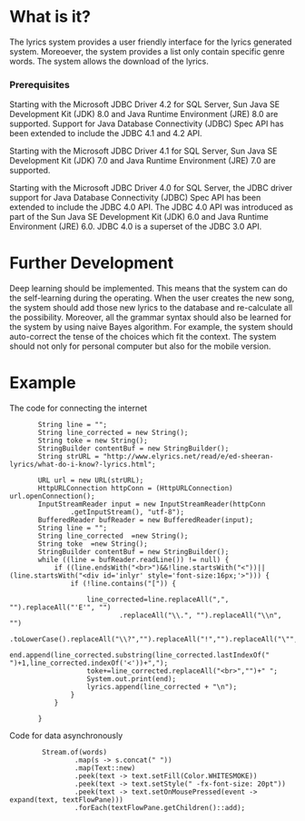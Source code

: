 # What is it?
The lyrics system provides a user friendly interface for the lyrics generated system. Moreoever, the system provides a list only contain specific genre words. The system allows the download of the lyrics.

### Prerequisites
Starting with the Microsoft JDBC Driver 4.2 for SQL Server, Sun Java SE Development Kit (JDK) 8.0 and Java Runtime Environment (JRE) 8.0 are supported. Support for Java Database Connectivity (JDBC) Spec API has been extended to include the JDBC 4.1 and 4.2 API.

Starting with the Microsoft JDBC Driver 4.1 for SQL Server, Sun Java SE Development Kit (JDK) 7.0 and Java Runtime Environment (JRE) 7.0 are supported.

Starting with the Microsoft JDBC Driver 4.0 for SQL Server, the JDBC driver support for Java Database Connectivity (JDBC) Spec API has been extended to include the JDBC 4.0 API. The JDBC 4.0 API was introduced as part of the Sun Java SE Development Kit (JDK) 6.0 and Java Runtime Environment (JRE) 6.0. JDBC 4.0 is a superset of the JDBC 3.0 API.

# Further Development
Deep learning should be implemented. This means that the system can do the self-learning during the operating. When the user creates the new song, the system should add those new lyrics to the database and re-calculate all the possibility. Moreover, all the grammar syntax should also be learned for the system by using naive Bayes algorithm. For example, the system should auto-correct the tense of the choices which fit the context. The system should not only for personal computer but also for the mobile version.

# Example
The code for connecting the internet
```
       String line = "";
       String line_corrected = new String();
       String toke = new String();
       StringBuilder contentBuf = new StringBuilder();
       String strURL = "http://www.elyrics.net/read/e/ed-sheeran-lyrics/what-do-i-know?-lyrics.html";

       URL url = new URL(strURL);
       HttpURLConnection httpConn = (HttpURLConnection) url.openConnection();
       InputStreamReader input = new InputStreamReader(httpConn
               .getInputStream(), "utf-8");
       BufferedReader bufReader = new BufferedReader(input);
       String line = "";
       String line_corrected  =new String();
       String toke  =new String();
       StringBuilder contentBuf = new StringBuilder();
       while ((line = bufReader.readLine()) != null) {
           if ((line.endsWith("<br>")&&!line.startsWith("<"))||(line.startsWith("<div id='inlyr' style='font-size:16px;'>"))) {
               if (!line.contains("[")) {

                   line_corrected=line.replaceAll(",", "").replaceAll("'E'", "")
                           .replaceAll("\\.", "").replaceAll("\\n", "")
                           .toLowerCase().replaceAll("\\?","").replaceAll("!","").replaceAll("\"","");
                   end.append(line_corrected.substring(line_corrected.lastIndexOf(" ")+1,line_corrected.indexOf('<'))+",");
                   toke+=line_corrected.replaceAll("<br>","")+" ";
                   System.out.print(end);
                   lyrics.append(line_corrected + "\n");
               }
           }

       }
```

Code for data asynchronously
```
        Stream.of(words)
                .map(s -> s.concat(" "))
                .map(Text::new)
                .peek(text -> text.setFill(Color.WHITESMOKE))
                .peek(text -> text.setStyle(" -fx-font-size: 20pt"))
                .peek(text -> text.setOnMousePressed(event -> expand(text, textFlowPane)))
                .forEach(textFlowPane.getChildren()::add);
```

